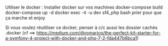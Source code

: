 Utiliser le docker :
Installer docker sur vos machines
docker-compose build
docker-compose up -d
docker exec -it -u dev sf4_php bash
prier pour que ça marche et enjoy

Si vous voulez réutiliser ce docker, penser à c/c aussi les dossier cachés .docker
(cf ==> https://medium.com/@romaricp/the-perfect-kit-starter-for-a-symfony-4-project-with-docker-and-php-7-2-fda447b6bca1)
